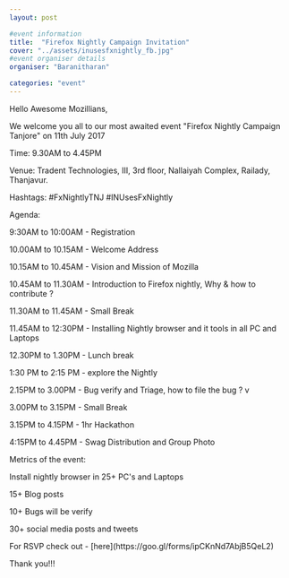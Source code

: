 ```yaml
---
layout: post

#event information
title:  "Firefox Nightly Campaign Invitation"
cover: "../assets/inusesfxnightly_fb.jpg"
#event organiser details
organiser: "Baranitharan"

categories: "event"
---
```

Hello Awesome Mozillians,
   <p>We welcome you all to our most awaited event "Firefox Nightly Campaign Tanjore" on 11th July 2017</p>

<p>Time: 9.30AM to 4.45PM</p>

<p>Venue: Tradent Technologies,
       III, 3rd floor, Nallaiyah Complex,
       Railady, Thanjavur.</p>
       
<p>Hashtags: #FxNightlyTNJ #INUsesFxNightly</p>

<p>Agenda:</p> 
<p>9:30AM to 10:00AM - Registration</p>
<p>10.00AM to 10.15AM - Welcome Address</p>
<p>10.15AM to 10.45AM - Vision and Mission of Mozilla</p>
<p>10.45AM to 11.30AM - Introduction to Firefox nightly, Why & how to contribute ?</p>
<p>11.30AM to 11.45AM - Small Break</p>
<p>11.45AM to 12:30PM -  Installing Nightly browser and it tools in all PC and Laptops </p>
<p>12.30PM to 1.30PM - Lunch break</p>
<p>1:30 PM to 2:15 PM - explore the Nightly </p>
<p>2.15PM to 3.00PM - Bug verify and Triage, how to file the bug ? v
<p>3.00PM to 3.15PM - Small Break</p>
<p>3.15PM to 4.15PM - 1hr Hackathon</p>
<p>4:15PM to 4.45PM - Swag Distribution and Group Photo</p>

<p>Metrics of the event:</p>
   <p> Install nightly browser in 25+ PC's and Laptops</p>
   <p> 15+ Blog posts </p>
    <p>10+ Bugs will be verify </p>
   <p> 30+ social media posts and tweets</p>
   
   <p>For RSVP check out - [here](https://goo.gl/forms/ipCKnNd7AbjB5QeL2)</p>
    
   <p> Thank you!!!</p>
    
    

